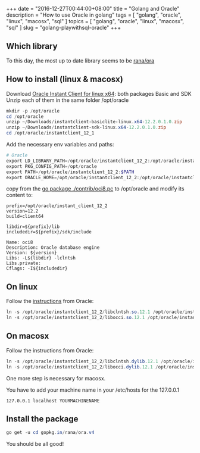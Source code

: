 +++
date = "2016-12-27T00:44:00+08:00"
title = "Golang and Oracle"
description = "How to use Oracle in golang"
tags = [ "golang", "oracle", "linux", "macosx", "sql" ]
topics = [ "golang", "oracle", "linux", "macosx", "sql" ]
slug = "golang-playwithsql-oracle"
+++

## Which library

To this day, the most up to date library seems to be [rana/ora](https://github.com/rana/ora)

## How to install (linux & macosx)

Download [Oracle Instant Client for linux x64](http://www.oracle.com/technetwork/topics/linuxx86-64soft-092277.html): both packages Basic and SDK
Unzip each of them in the same folder /opt/oracle

```powershell
mkdir -p /opt/oracle
cd /opt/oracle
unzip ~/Downloads/instantclient-basiclite-linux.x64-12.2.0.1.0.zip
unzip ~/Downloads/instantclient-sdk-linux.x64-12.2.0.1.0.zip
cd /opt/oracle/instantclient_12_1
```

Add the necessary env variables and paths:

```powershell
# Oracle
export LD_LIBRARY_PATH=/opt/oracle/instantclient_12_2:/opt/oracle/instantclient_12_2/sdk/include
export PKG_CONFIG_PATH=/opt/oracle
export PATH=/opt/oracle/instantclient_12_2:$PATH
export ORACLE_HOME=/opt/oracle/instantclient_12_2:/opt/oracle/instantclient_12_2/sdk/include
```

copy from the [go package ./contrib/oci8.pc](https://github.com/rana/ora/tree/v4/contrib) to /opt/oracle and modify its content to:

```
prefix=/opt/oracle/instant_client_12_2
version=12.2
build=client64

libdir=${prefix}/lib
includedir=${prefix}/sdk/include

Name: oci8
Description: Oracle database engine
Version: ${version}
Libs: -L${libdir} -lclntsh
Libs.private:
Cflags: -I${includedir}
```

## On linux

Follow the [instructions](http://www.oracle.com/technetwork/topics/linuxx86-64soft-092277.html#ic_x64_inst) from Oracle:

```powershell
ln -s /opt/oracle/instantclient_12_2/libclntsh.so.12.1 /opt/oracle/instantclient_12_2/libclntsh.so
ln -s /opt/oracle/instantclient_12_2/libocci.so.12.1 /opt/oracle/instantclient_12_2/libocci.so
```

## On macosx

Follow the instructions from Oracle:

```powershell
ln -s /opt/oracle/instantclient_12_2/libclntsh.dylib.12.1 /opt/oracle/instantclient_12_2/libclntsh.dylib
ln -s /opt/oracle/instantclient_12_2/libocci.dylib.12.1 /opt/oracle/instantclient_12_2/libocci.dylib
```

One more step is necessary for macosx.

You have to add your machine name in your /etc/hosts for the 127.0.0.1

```
127.0.0.1 localhost YOURMACHINENAME
```

## Install the package

```powershell
go get -u cd gopkg.in/rana/ora.v4
```

You should be all good!